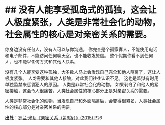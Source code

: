 # \## 没有人能享受孤岛式的孤独，这会让人极度紧张，人类是非常社会化的动物，社会属性的核心是对亲密关系的需要。

你身边没有任何人，没有人可以与你沟通。 你完全是个孤家寡人，不能使用电话和电子邮件，不能访问任何聊天室，也不能收发短信。 整个假期你看不到任何人，也不能以任何方式和其他人联系。

没有几个人能享受这种孤独，大多数人马上会发现自己完全和他人隔离了，这让人极度紧张。 人类需要和其他人接触，对此我们往往认识不足。 这也是监狱有时用单独监禁来惩罚犯人的原因。 人类是非常社会化的动物。 如果剥夺了和他人的紧密接触，这会令人很痛苦，人类社会属性的核心部分正是对亲密关系的需要。

人类是非常社会化的动物，当发现自己和外面隔离后，会变得很紧张，人类社会属性的核心部分是对亲密关系的需要。

**出处**：[罗兰·米勒《亲密关系（第6版）》(2015) P](zotero://select/library/items/YBK6Z75E)26

